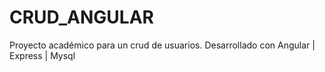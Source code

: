 # CRUD_ANGULAR
Proyecto académico para un crud de usuarios. Desarrollado con Angular | Express | Mysql
